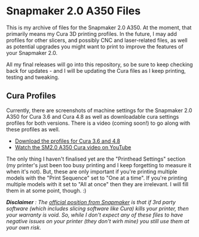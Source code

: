 # Snapmaker 2.0 A350 Files

This is my archive of files for the Snapmaker 2.0 A350. At the moment, that primarily means my Cura 3D printing profiles. In the future, I may add profiles for other slicers, and possibly CNC and laser-related files, as well as potential upgrades you might want to print to improve the features of your Snapmaker 2.0.

All my final releases will go into this repository, so be sure to keep checking back for updates - and I will be updating the Cura files as I keep printing, testing and tweaking.

## Cura Profiles

Currently, there are screenshots of machine settings for the Snapmaker 2.0 A350 for Cura 3.6 and Cura 4.8 as well as downloadable cura settings profiles for both versions. There is a video (coming soon!) to go along with these profiles as well.

- [Download the profiles for Cura 3.6 and 4.8](https://github.com/Kaouthia/Snapmaker-2/tree/main/Cura%20Profiles)
- [Watch the SM2.0 A350 Cura video on YouTube](https://youtube.com/johnaldred)

The only thing I haven't finalised yet are the "Printhead Settings" section (my printer's just been too busy printing and I keep forgetting to measure it when it's not). But, these are only important if you're printing multiple models with the "Print Sequence" set to "One at a time". If you're printing multiple models with it set to "All at once" then they are irrelevant. I will fill them in at some point, though. :)

***Disclaimer** : The [official position from Snapmaker](https://manual.snapmaker.com/3d_printing/faq/snapmaker-profile-for-cura-and-simplify3d.html) is that if 3rd party software (which includes slicing software like Cura) kills your printer, then your warranty is void. So, while I don't expect any of these files to have negative issues on your printer (they don't wirh mine) you still use them at your own risk.*

